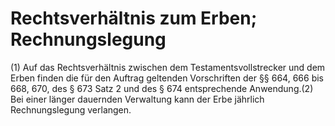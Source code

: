# Rechtsverhältnis zum Erben; Rechnungslegung

(1) Auf das Rechtsverhältnis zwischen dem Testamentsvollstrecker und dem Erben finden die für den Auftrag geltenden Vorschriften der §§ 664, 666 bis 668, 670, des § 673 Satz 2 und des § 674 entsprechende Anwendung.(2) Bei einer länger dauernden Verwaltung kann der Erbe jährlich Rechnungslegung verlangen. 

